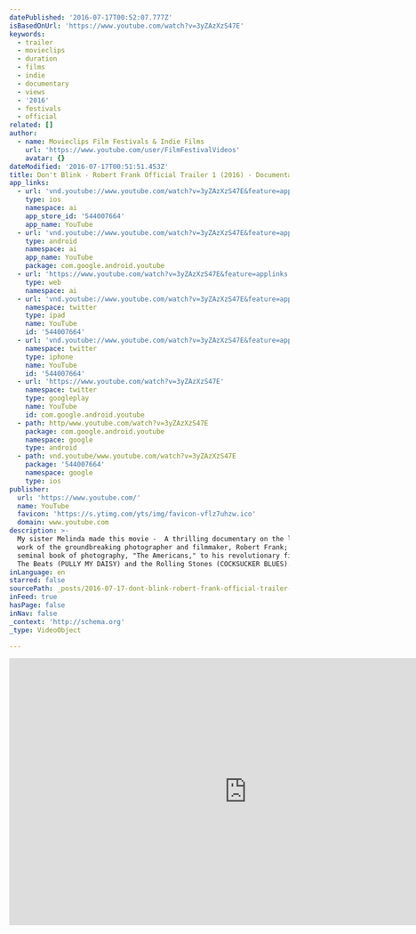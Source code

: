 ```yaml
---
datePublished: '2016-07-17T00:52:07.777Z'
isBasedOnUrl: 'https://www.youtube.com/watch?v=3yZAzXzS47E'
keywords:
  - trailer
  - movieclips
  - duration
  - films
  - indie
  - documentary
  - views
  - '2016'
  - festivals
  - official
related: []
author:
  - name: Movieclips Film Festivals & Indie Films
    url: 'https://www.youtube.com/user/FilmFestivalVideos'
    avatar: {}
dateModified: '2016-07-17T00:51:51.453Z'
title: Don't Blink - Robert Frank Official Trailer 1 (2016) - Documentary HD
app_links:
  - url: 'vnd.youtube://www.youtube.com/watch?v=3yZAzXzS47E&feature=applinks'
    type: ios
    namespace: ai
    app_store_id: '544007664'
    app_name: YouTube
  - url: 'vnd.youtube://www.youtube.com/watch?v=3yZAzXzS47E&feature=applinks'
    type: android
    namespace: ai
    app_name: YouTube
    package: com.google.android.youtube
  - url: 'https://www.youtube.com/watch?v=3yZAzXzS47E&feature=applinks'
    type: web
    namespace: ai
  - url: 'vnd.youtube://www.youtube.com/watch?v=3yZAzXzS47E&feature=applinks'
    namespace: twitter
    type: ipad
    name: YouTube
    id: '544007664'
  - url: 'vnd.youtube://www.youtube.com/watch?v=3yZAzXzS47E&feature=applinks'
    namespace: twitter
    type: iphone
    name: YouTube
    id: '544007664'
  - url: 'https://www.youtube.com/watch?v=3yZAzXzS47E'
    namespace: twitter
    type: googleplay
    name: YouTube
    id: com.google.android.youtube
  - path: http/www.youtube.com/watch?v=3yZAzXzS47E
    package: com.google.android.youtube
    namespace: google
    type: android
  - path: vnd.youtube/www.youtube.com/watch?v=3yZAzXzS47E
    package: '544007664'
    namespace: google
    type: ios
publisher:
  url: 'https://www.youtube.com/'
  name: YouTube
  favicon: 'https://s.ytimg.com/yts/img/favicon-vflz7uhzw.ico'
  domain: www.youtube.com
description: >-
  My sister Melinda made this movie -  A thrilling documentary on the life and
  work of the groundbreaking photographer and filmmaker, Robert Frank; from his
  seminal book of photography, "The Americans," to his revolutionary films with
  The Beats (PULLY MY DAISY) and the Rolling Stones (COCKSUCKER BLUES).
inLanguage: en
starred: false
sourcePath: _posts/2016-07-17-dont-blink-robert-frank-official-trailer-1-2016-docum.md
inFeed: true
hasPage: false
inNav: false
_context: 'http://schema.org'
_type: VideoObject

---
```

<iframe src="https://cdn.embedly.com/widgets/media.html?src=https%3A%2F%2Fwww.youtube.com%2Fembed%2F3yZAzXzS47E%3Ffeature%3Doembed&amp;url=http%3A%2F%2Fwww.youtube.com%2Fwatch%3Fv%3D3yZAzXzS47E&amp;image=https%3A%2F%2Fi.ytimg.com%2Fvi%2F3yZAzXzS47E%2Fhqdefault.jpg&amp;key=b7d04c9b404c499eba89ee7072e1c4f7&amp;type=text%2Fhtml&amp;schema=youtube" width="854" height="480" scrolling="no" frameborder="0" allowfullscreen="" style=""></iframe>